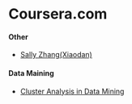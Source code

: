 # Coursera.com

#### Other

* [Sally Zhang(Xiaodan)](https://github.com/Xiaodan/)

#### Data Maining

* [Cluster Analysis in Data Mining](https://github.com/Mahdi-Mohammadi/Cluster-Analysis-in-Data-Mining)